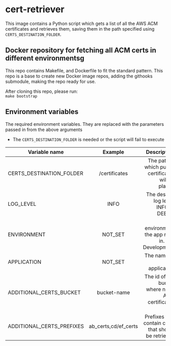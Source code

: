 # cert-retriever

This image contains a Python script which gets a list of all the AWS ACM certificates and retrieves them, 
saving them in the path specified using `CERTS_DESTINATION_FOLDER`.

## Docker repository for fetching all ACM certs in different environmentsg

This repo contains Makefile, and Dockerfile to fit the standard pattern. This repo is a base to create new Docker image
repos, adding the githooks submodule, making the repo ready for use.

After cloning this repo, please run:  
`make bootstrap`

## Environment variables

The required environment variables. They are replaced with the parameters passed in from the above arguments
* The `CERTS_DESTINATION_FOLDER` is needed or the script will fail to execute

|      Variable name        | Example              | Description                                          |
|---------------------------|:--------------------:|-----------------------------------------------------:|
| CERTS_DESTINATION_FOLDER  | /certificates        | The path in which pulled certificates will be placed |
| LOG_LEVEL                 | INFO                 | The desired log level, INFO or DEBUG                 |
| ENVIRONMENT               | NOT_SET              | The environment the app runs in. e.g. Development    |
| APPLICATION               | NOT_SET              | The name of the application                          |
| ADDITIONAL_CERTS_BUCKET   | bucket-name          | The id of the bucket where non-ACM certificates are  |
| ADDITIONAL_CERTS_PREFIXES | ab_certs,cd/ef_certs | Prefixes that contain certs that should be retrieved |
